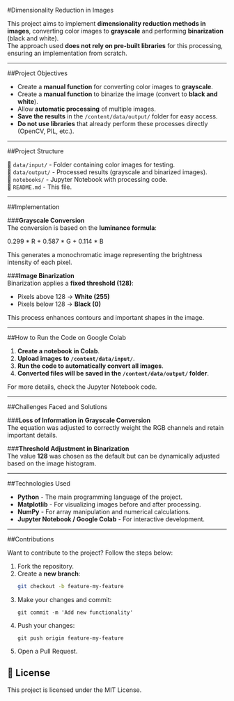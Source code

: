 #Dimensionality Reduction in Images  

This project aims to implement **dimensionality reduction methods in images**, converting color images to **grayscale** and performing **binarization** (black and white).  
The approach used **does not rely on pre-built libraries** for this processing, ensuring an implementation from scratch.  

---

##Project Objectives  

- Create a **manual function** for converting color images to **grayscale**.  
- Create a **manual function** to binarize the image (convert to **black and white**).  
- Allow **automatic processing** of multiple images.  
- **Save the results** in the `/content/data/output/` folder for easy access.  
- **Do not use libraries** that already perform these processes directly (OpenCV, PIL, etc.).  

---

##Project Structure  

📁 `data/input/` - Folder containing color images for testing.  
📁 `data/output/` - Processed results (grayscale and binarized images).  
📁 `notebooks/` - Jupyter Notebook with processing code.   
📄 `README.md` - This file.  

---

##Implementation  

###**Grayscale Conversion**  
The conversion is based on the **luminance formula**:  
  
  0.299 * R + 0.587 * G + 0.114 * B  
  
This generates a monochromatic image representing the brightness intensity of each pixel.  

###**Image Binarization**  
Binarization applies a **fixed threshold (128)**:  
- Pixels above 128 → **White (255)**  
- Pixels below 128 → **Black (0)**  

This process enhances contours and important shapes in the image.  

---

##How to Run the Code on Google Colab  

1. **Create a notebook in Colab**.  
2. **Upload images to `/content/data/input/`**.  
3. **Run the code to automatically convert all images**.  
4. **Converted files will be saved in the `/content/data/output/` folder**.  

For more details, check the Jupyter Notebook code.  

---

##Challenges Faced and Solutions  

###**Loss of Information in Grayscale Conversion**  
 The equation was adjusted to correctly weight the RGB channels and retain important details.  

###**Threshold Adjustment in Binarization**  
 The value **128** was chosen as the default but can be dynamically adjusted based on the image histogram.  

---

##Technologies Used  

- **Python** - The main programming language of the project.  
- **Matplotlib** - For visualizing images before and after processing.  
- **NumPy** - For array manipulation and numerical calculations.  
- **Jupyter Notebook / Google Colab** - For interactive development.  

---

##Contributions  

 Want to contribute to the project? Follow the steps below:  

1. Fork the repository.  
2. Create a **new branch**:  
   ```bash
   git checkout -b feature-my-feature
   ```
3. Make your changes and commit:
    ```
    git commit -m 'Add new functionality'
    ```
4. Push your changes:
    ```
    git push origin feature-my-feature
    ```
5. Open a Pull Request.

## 📜 License

This project is licensed under the MIT License.
